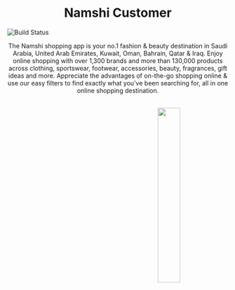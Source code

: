 <h1 align="center">Namshi Customer</h1>
<img alt="Build Status" src="https://github.com/mohamedebrahim96/Namshi-Customer/workflows/Android%20CI/badge.svg"/>

<p align="center">  
The Namshi shopping app is your no.1 fashion & beauty destination in Saudi Arabia, United Arab Emirates, Kuwait, Oman, Bahrain, Qatar & Iraq.
Enjoy online shopping with over 1,300 brands and more than 130,000 products across clothing, sportswear, footwear, accessories, beauty, fragrances, gift ideas and more.
Appreciate the advantages of on-the-go shopping online & use our easy filters to find exactly what you’ve been searching for, all in one online shopping destination.
</p>
</br>

<img src="/wiki/namshigif.gif" align="right" width="32%"/>